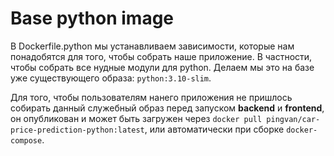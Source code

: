 # Base python image

В Dockerfile.python мы устанавливаем зависимости, которые нам понадобятся для того, чтобы собрать наше приложение. В частности, чтобы собрать все нудные модули для python. Делаем мы это на базе уже существующего образа: `python:3.10-slim`.

Для того, чтобы пользователям нанего приложения не пришлось собирать данный служебный образ перед запуском **backend** и **frontend**, он опубликован и может быть загружен через `docker pull pingvan/car-price-prediction-python:latest`, или автоматически при сборке `docker-compose`.
